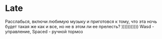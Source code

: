 # Late
Расслабься, включи любимую музыку и приготовся к тому, что эта ночь будет такая же как и все, но не в этом ли ее прелесть? )))))))))))
      Wasd - управление, Spaced - ручной тормоз
